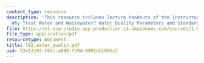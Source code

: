 ```yaml
---
content_type: resource
description: 'This resource includes lecture handouts of the Instructor on the topic:
  Why Treat Water and Wastewater? Water Quality Parameters and Standards.'
file: https://ol-ocw-studio-app-production.s3.amazonaws.com/courses/1-85-water-and-wastewater-treatment-engineering-spring-2006/52e13102f6fca898f39d0001db190bc2_l02_water_qualit.pdf
file_type: application/pdf
resourcetype: Document
title: l02_water_qualit.pdf
uid: 52e13102-f6fc-a898-f39d-0001db190bc2
---
```

